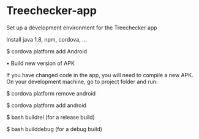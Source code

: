# Treechecker-app

Set up a development environment for the Treechecker app	

Install java 1.8, npm, cordova, ...

$ cordova platform add Android		

•	Build new version of APK

If you have changed code in the app, you will need to compile a new APK. On your development machine, go to project folder and run:

$ cordova platform remove android

$ cordova platform add android

$ bash buildrel (for a release build)

$ bash builddebug (for a debug build)	




